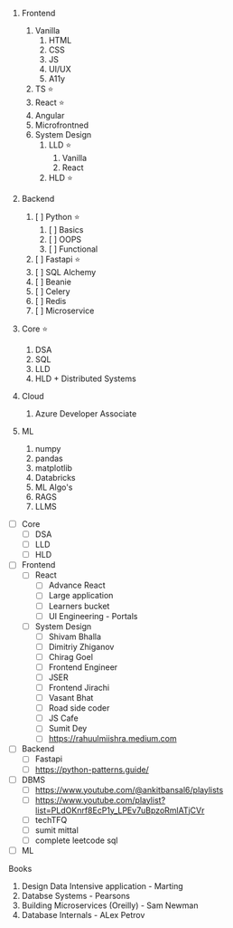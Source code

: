 1. Frontend

   1. Vanilla
      1. HTML
      2. CSS
      3. JS
      4. UI/UX
      5. A11y
   2. TS ⭐
   3. React ⭐
   4. Angular
   5. Microfrontned
   6. System Design
      1. LLD ⭐
         1. Vanilla
         2. React
      2. HLD ⭐
2. Backend

   1. [ ] Python ⭐
       1. [ ] Basics
       2. [ ] OOPS
       3. [ ] Functional
   2. [ ] Fastapi ⭐
   3. [ ] SQL Alchemy
   4. [ ] Beanie
   5. [ ] Celery
   6. [ ] Redis
   7. [ ] Microservice
3. Core ⭐

   1. DSA
   2. SQL
   3. LLD
   4. HLD + Distributed Systems
4. Cloud

   1. Azure Developer Associate
5. ML

   1. numpy
   2. pandas
   3. matplotlib
   4. Databricks
   5. ML Algo's
   6. RAGS
   7. LLMS

* [ ] Core
  * [ ] DSA
  * [ ] LLD
  * [ ] HLD
* [ ] Frontend
  * [ ] React
    * [ ] Advance React
    * [ ] Large application
    * [ ] Learners bucket
    * [ ] UI Engineering - Portals
  * [ ] System Design
    * [ ] Shivam Bhalla
    * [ ] Dimitriy Zhiganov
    * [ ] Chirag Goel
    * [ ] Frontend Engineer
    * [ ] JSER
    * [ ] Frontend Jirachi
    * [ ] Vasant Bhat
    * [ ] Road side coder
    * [ ] JS Cafe
    * [ ] Sumit Dey
    * [ ] https://rahuulmiishra.medium.com
* [ ] Backend
  * [ ] Fastapi
  * [ ] https://python-patterns.guide/
* [ ] DBMS
  * [ ] https://www.youtube.com/@ankitbansal6/playlists
  * [ ] https://www.youtube.com/playlist?list=PLdOKnrf8EcP1y_LPEv7uBpzoRmlATjCVr
  * [ ] techTFQ
  * [ ] sumit mittal
  * [ ] complete leetcode sql
* [ ] ML

Books

1. Design Data Intensive application - Marting
2. Databse Systems - Pearsons
3. Building Microservices (Oreilly) - Sam Newman
4. Database Internals - ALex Petrov
